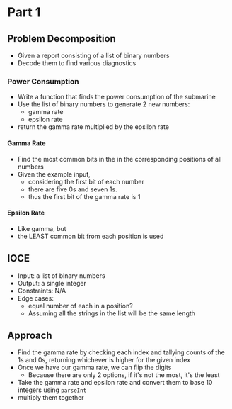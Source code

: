 # Part 1
## Problem Decomposition
- Given a report consisting of a list of binary numbers
- Decode them to find various diagnostics
### Power Consumption
- Write a function that finds the power consumption of the submarine
- Use the list of binary numbers to generate 2 new numbers:
  - gamma rate
  - epsilon rate
- return the gamma rate multiplied by the epsilon rate
#### Gamma Rate
- Find the most common bits in the in the corresponding positions of all numbers
- Given the example input,
  - considering the first bit of each number
  - there are five 0s and seven 1s.
  - thus the first bit of the gamma rate is 1
#### Epsilon Rate
- Like gamma, but
- the LEAST common bit from each position is used

## IOCE
- Input: a list of binary numbers
- Output: a single integer
- Constraints: N/A
- Edge cases:
  - equal number of each in a position?
  - Assuming all the strings in the list will be the same length

## Approach
- Find the gamma rate by checking each index and tallying counts of the 1s and 0s, returning whichever is higher for the given index
- Once we have our gamma rate, we can flip the digits
  - Because there are only 2 options, if it's not the most, it's the least
- Take the gamma rate and epsilon rate and convert them to base 10 integers using `parseInt`
- multiply them together
